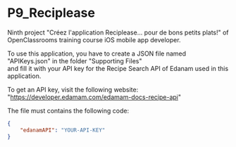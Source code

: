 # P9_Reciplease
Ninth project "Créez l'application Reciplease... pour de bons petits plats!" of OpenClassrooms training course iOS mobile app developer.
    
To use this application, you have to create a JSON file named "APIKeys.json" in the folder "Supporting Files"<br/>
and fill it with your API key for the Recipe Search API of Edanam used in this application.<br/>
    
To get an API key, visit the following website: "https://developer.edamam.com/edamam-docs-recipe-api"
    
The file must contains the following code:<br/>
```json
{
    "edanamAPI": "YOUR-API-KEY"
}
```
